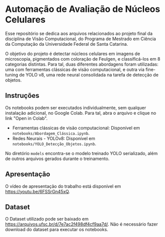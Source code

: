 # Automação de Avaliação de Núcleos Celulares

Esse repositório se dedica aos arquivos relacionados ao projeto final da disciplina de Visão Computacional, do Programa de Mestrado em Ciência da Computação da Universidade Federal de Santa Catarina.

O objetivo do projeto é detectar núcleos celulares em imagens de microscopia, pigmentados com coloração de Feulgen, e classificá-los em 8 categorias distintas. Para tal, duas diferentes abordagens foram utilizadas: uma com ferramentas clássicas de visão computacional, e outra via fine-tuning de YOLO v8, uma rede neural consolidada na tarefa de detecção de objetos.

## Instruções
Os notebooks podem ser executados individualmente, sem qualquer instalação adicional, no Google Colab. Para tal, abra o arquivo e clique no link "Open in Colab".

- Ferramentas clássicas de visão computacional: Disponível em `notebooks/Abordagem_Clássica.ipynb`.
- Redes Neurais - YOLOv8: Disponível em `notebooks/YOLO_Detecção_Objetos.ipynb`.

No diretório `models` encontra-se o modelo treinado YOLO serializado, além de outros arquivos gerados durante o treinamento.

## Apresentação

O vídeo de apresentação do trabalho está disponível em https://youtu.be/6FSSrGn45xQ.

## Dataset

O Dataset utilizado pode ser baixado em https://arquivos.ufsc.br/d/7e7ac2f498df4cf9aa7d/. Não é necessário fazer download do dataset para executar os notebooks.
